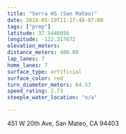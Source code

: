 ```yaml
---
title: "Serra HS (San Mateo)"
date: 2018-05-19T11:17:48-07:00
tags: ["prep"]
latitude: 37.5446056
longitude: -122.317672
elevation_meters:
distance_meters: 400.00
lap_lanes: 7
home_lanes: 7
surface_type: artificial
surface_color: red
turn_diameter_meters: 64.53
speed_rating: 2.73
steeple_water_location: "n/a"

---
```

451 W 20th Ave, San Mateo, CA 94403
<!--more-->
